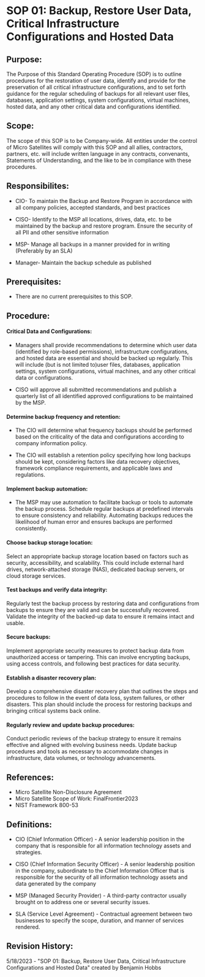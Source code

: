 # SOP 01: Backup, Restore User Data, Critical Infrastructure Configurations and Hosted Data
 
 ## Purpose:
 
 The Purpose of this Standard Operating Procedure (SOP) is to outline procedures for the restoration of user data, identify and provide for the preservation of all critical infrastructure configurations, and to set forth guidance for the regular scheduling of backups for all relevant user files, databases, application settings, system configurations, virtual machines, hosted data, and any other critical data and configurations identified.

 ## Scope: 
 
 The scope of this SOP is to be Company-wide. All entities under the control of Micro Satellites will comply with this SOP and all allies, contractors, partners, etc. will include written language in any contracts, convenants, Statements of Understanding, and the like to be in compliance with these procedures.  

 ## Responsibilites:
 
 * CIO- To maintain the Backup and Restore Program in accordance with all company policies, accepted standards, and best practices 

 * CISO- Identify to the MSP all locations, drives, data, etc. to be maintained by the backup and restore program. Ensure the security of all PII and other sensitive information

 * MSP- Manage all backups in a manner provided for in writing (Preferably by an SLA)

 * Manager- Maintain the backup schedule as published

 ## Prerequisites:
 
 * There are no current prerequisites to this SOP.

 ## Procedure:
 

 #### Critical Data and Configurations: 
 
* Managers shall provide recommendations to determine which user data (identified by role-based permissions), infrastructure configurations, and hosted data are essential and should be backed up regularly. This will include (but is not limited to)user files, databases, application settings, system configurations, virtual machines, and any other critical data or configurations.

* CISO will approve all submitted recommendations and publish a quarterly list of all identified approved configurations to be maintained by the MSP. 

#### Determine backup frequency and retention:

* The CIO will determine what frequency backups should be performed based on the criticality of the data and configurations according to company information policy. 

* The CIO will establish a retention policy specifying how long backups should be kept, considering factors like data recovery objectives, framework compliance requirements, and applicable laws and regulations.

#### Implement backup automation: 

* The MSP may use automation to facilitate backup or tools to automate the backup process. Schedule regular backups at predefined intervals to ensure consistency and reliability. Automating backups reduces the likelihood of human error and ensures backups are performed consistently.

#### Choose backup storage location: 
Select an appropriate backup storage location based on factors such as security, accessibility, and scalability. This could include external hard drives, network-attached storage (NAS), dedicated backup servers, or cloud storage services.

#### Test backups and verify data integrity: 
Regularly test the backup process by restoring data and configurations from backups to ensure they are valid and can be successfully recovered. Validate the integrity of the backed-up data to ensure it remains intact and usable.

#### Secure backups: 
Implement appropriate security measures to protect backup data from unauthorized access or tampering. This can involve encrypting backups, using access controls, and following best practices for data security.

#### Establish a disaster recovery plan:
Develop a comprehensive disaster recovery plan that outlines the steps and procedures to follow in the event of data loss, system failures, or other disasters. This plan should include the process for restoring backups and bringing critical systems back online.

#### Regularly review and update backup procedures: 
Conduct periodic reviews of the backup strategy to ensure it remains effective and aligned with evolving business needs. Update backup procedures and tools as necessary to accommodate changes in infrastructure, data volumes, or technology advancements.
 
 
 ## References:

* Micro Satellite Non-Disclosure Agreement
* Micro Satellite Scope of Work: FinalFrontier2023
* NIST Framework 800-53

 ## Definitions:

* CIO (Chief Information Officer) - A senior leadership position in the company that is responsible for all information technology assets and strategies.

* CISO (Chief Information Security Officer) - A senior leadership position in the company, subordinate to the Chief Information Officer that is responsible for the security of all information technology assets and data generated by the company

* MSP (Managed Security Provider) - A third-party contractor usually brought on to address one or several security issues.

* SLA (Service Level Agreement) - Contractual agreement between two businesses to specify the scope, duration, and manner of services rendered.

## Revision History:

5/18/2023 - "SOP 01: Backup, Restore User Data, Critical Infrastructure Configurations and Hosted Data" created by Benjamin Hobbs
 
